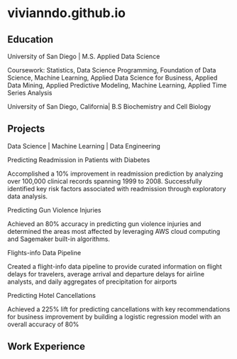 # vivianndo.github.io
## Education
University of San Diego | M.S. Applied Data Science

  Coursework: Statistics, Data Science Programming, Foundation of Data Science, Machine Learning, Applied Data Science for Business,          Applied Data Mining, Applied Predictive Modeling, Machine Learning, Applied Time Series Analysis
	 
University of San Diego, California| B.S Biochemistry and Cell Biology 

## Projects
Data Science | Machine Learning | Data Engineering 	

Predicting Readmission in Patients with Diabetes

Accomplished a 10% improvement in readmission prediction by analyzing over 100,000 clinical records spanning 1999 to 2008. Successfully identified key risk factors associated with readmission through exploratory data analysis.

Predicting Gun Violence Injuries 

Achieved an 80% accuracy in predicting gun violence injuries and determined the areas most affected by leveraging AWS cloud computing and Sagemaker built-in algorithms.

Flights-info Data Pipeline 

Created a flight-info data pipeline to provide curated information on flight delays for travelers, average arrival and departure delays for airline analysts, and daily aggregates of precipitation for airports

Predicting Hotel Cancellations

Achieved a 225% lift for predicting cancellations with key recommendations for business improvement by building a logistic regression model with an overall accuracy of 80%


## Work Experience

